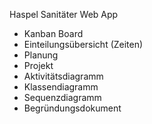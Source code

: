 Haspel Sanitäter Web App 

- Kanban Board
- Einteilungsübersicht (Zeiten)
- Planung 
- Projekt
- Aktivitätsdiagramm
- Klassendiagramm
- Sequenzdiagramm
- Begründungsdokument
